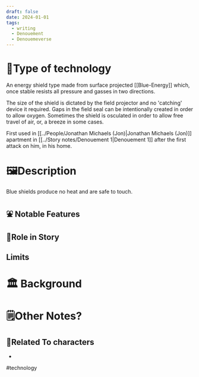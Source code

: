 ```yaml
---
draft: false
date: 2024-01-01
tags:
  - writing
  - Denouement
  - Denouemeverse
---
```

# 🔧Type of technology
An energy shield type made from surface projected [[Blue-Energy]] which, once stable resists all pressure and gasses in two directions.

The size of the shield is dictated by the field projector and no 'catching' device it required. Gaps in the field seal can be intentionally created in order to allow oxygen. Sometimes the shield is osculated in order to allow free travel of air, or, a breeze in some cases. 

First used in [[../People/Jonathan Michaels (Jon)|Jonathan Michaels (Jon)]] apartment in [[../Story notes/Denouement 1|Denouement 1]] after the first attack on him, in his home. 

# **🖼️Description** 
Blue shields produce no heat and are safe to touch.

## ⛲ Notable Features


## 📜Role in Story


## Limits


# 🏛️ Background


# 🗒️Other Notes?

## 👤Related To characters
- 


<!---
![[PICURES|300]] 
-->

#technology 